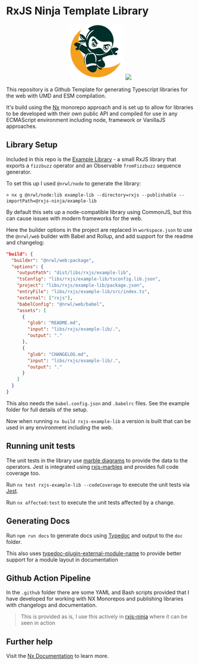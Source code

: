 # RxJS Ninja Template Library

<p align="center">
    <img src="https://raw.githubusercontent.com/rxjs-ninja/rxjs-ninja/main/assets/logo.png" width="150">
    <img src="https://raw.githubusercontent.com/nrwl/nx/master/images/nx-logo.png" width="150">
</p>

This repository is a Github Template for generating Typescript libraries for the web with UMD and ESM compilation.

It's build using the [Nx](https://nx.dev) monorepo approach and is set up to allow for libraries to be developed with their own public API and compiled for use in any ECMAScript environment including node, framework or VanillaJS approaches.

## Library Setup

Included in this repo is the [Example Library](https://github.com/rxjs-ninja/nx-library-starter/tree/main/libs/rxjs/example-lib) - a small RxJS library that exports a `fizzbuzz` operator and an Observable `fromFizzbuzz` sequence generator.

To set this up I used `@nrwl/node` to generate the library:

```
> nx g @nrwl/node:lib example-lib --directory=rxjs --publishable --importPath=@rxjs-ninja/example-lib
```

By default this sets up a node-compatible library using CommonJS, but this can cause issues with modern frameworks for the web.

Here the builder options in the project are replaced in `workspace.json` to use the `@nrwl/web` builder with Babel and Rollup, and add support for the readme and changelog:

```json
"build": {
  "builder": "@nrwl/web:package",
  "options": {
    "outputPath": "dist/libs/rxjs/example-lib",
    "tsConfig": "libs/rxjs/example-lib/tsconfig.lib.json",
    "project": "libs/rxjs/example-lib/package.json",
    "entryFile": "libs/rxjs/example-lib/src/index.ts",
    "external": ["rxjs"],
    "babelConfig": "@nrwl/web/babel",
    "assets": [
      {
        "glob": "README.md",
        "input": "libs/rxjs/example-lib/.",
        "output": "."
      },
      {
        "glob": "CHANGELOG.md",
        "input": "libs/rxjs/example-lib/.",
        "output": "."
      }
    ]
  }
}
```

This also needs the `babel.config.json` and `.babelrc` files.  See the example folder for full details of the setup.

Now when running `nx build rxjs-example-lib` a version is built that can be used in any environment including the web.

## Running unit tests

The unit tests in the library use [marble diagrams](https://rxmarbles.com/) to provide the data to the operators. Jest is integrated using [rxjs-marbles](https://www.npmjs.com/package/rxjs-marbles) and provides full code coverage too.

Run `nx test rxjs-example-lib --codeCoverage` to execute the unit tests via [Jest](https://jestjs.io).

Run `nx affected:test` to execute the unit tests affected by a change.

## Generating Docs

Run `npm run docs` to generate docs using [Typedoc](https://typedoc.org) and output to the `doc` folder.

This also uses [typedoc-plugin-external-module-name](https://www.npmjs.com/package/typedoc-plugin-external-module-name) to provide better support for a module layout in documentation

## Github Action Pipeline

In the `.github` folder there are some YAML and Bash scripts provided that I have developed for working with NX Monorepos and publishing libraries with changelogs and documentation.

> This is provided as is, I use this actively in [rxjs-ninja](https://github.com/rxjs-ninja/rxjs-ninja) where it can be seen in action

## Further help

Visit the [Nx Documentation](https://nx.dev) to learn more.
